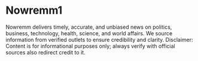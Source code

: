 # Nowremm1
Nowremm  delivers timely, accurate, and unbiased news on politics, business, technology, health, science, and world affairs. We source information from verified outlets to ensure credibility and clarity. Disclaimer: Content is for informational purposes only; always verify with official sources also redirect credit to it.
